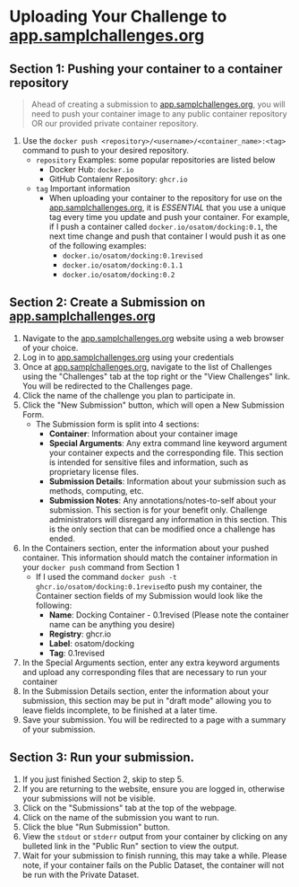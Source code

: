# Uploading Your Challenge to [app.samplchallenges.org](https://app.samplchallenges.org/)

## Section 1: Pushing your container to a container repository
> Ahead of creating a submission to [app.samplchallenges.org](https://app.samplchallenges.org/), you will need to push your container image to any public container repository OR our provided private container repository. 
1. Use the `docker push <repository>/<username>/<container_name>:<tag>` command to push to your desired repository.
   * `repository` Examples: some popular repositories are listed below
     * Docker Hub: `docker.io`
     * GitHub Contaienr Repository: `ghcr.io`
   * `tag` Important information
     * When uploading your container to the repository for use on the [app.samplchallenges.org](https://app.samplchallenges.org/), it is *ESSENTIAL* that you use a unique tag every time you update and push your container. For example, if I push a container called `docker.io/osatom/docking:0.1`, the next time change and push that container I would push it as one of the following examples:
        * `docker.io/osatom/docking:0.1revised`
        * `docker.io/osatom/docking:0.1.1`
        * `docker.io/osatom/docking:0.2`

## Section 2: Create a Submission on [app.samplchallenges.org](https://app.samplchallenges.org/)
1. Navigate to the [app.samplchallenges.org](https://app.samplchallenges.org/) website using a web browser of your choice.
2. Log in to [app.samplchallenges.org](https://app.samplchallenges.org/) using your credentials
3. Once at [app.samplchallenges.org](https://app.samplchallenges.org/), navigate to the list of Challenges using the "Challenges" tab at the top right or the "View Challenges" link. You will be redirected to the Challenges page. 
4. Click the name of the challenge you plan to participate in.
5. Click the "New Submission" button, which will open a New Submission Form. 
   * The Submission form is split into 4 sections: 
     * **Container**: Information about your container image
     * **Special Arguments**: Any extra command line keyword argument your container expects and the corresponding file. This section is intended for sensitive files and information, such as proprietary license files. 
     * **Submission Details**: Information about your submission such as methods, computing, etc.  
     * **Submission Notes**: Any annotations/notes-to-self about your submission. This section is for your benefit only. Challenge administrators will disregard any information in this section. This is the only section that can be modified once a challenge has ended.
7. In the Containers section, enter the information about your pushed container. This information should match the container information in your `docker push` command from Section 1
   * If I used the command `docker push -t ghcr.io/osatom/docking:0.1revised`to push my container, the Container section fields of my Submission would look like the following:
      * **Name**: Docking Container - 0.1revised (Please note the container name can be anything you desire)
      * **Registry**: ghcr.io
      * **Label**: osatom/docking
      * **Tag**: 0.1revised
9. In the Special Arguments section, enter any extra keyword arguments and upload any corresponding files that are necessary to run your container
10. In the Submission Details section, enter the information about your submission, this section may be put in "draft mode" allowing you to leave fields incomplete, to be finished at a later time.
11. Save your submission. You will be redirected to a page with a summary of your submission.

## Section 3: Run your submission.
1. If you just finished Section 2, skip to step 5.
2. If you are returning to the website, ensure you are logged in, otherwise your submissions will not be visible.
3. Click on the "Submissions" tab at the top of the webpage.
4. Click on the name of the submission you want to run.
5. Click the blue "Run Submission" button. 
6. View the `stdout` or `stderr` output from your container by clicking on any bulleted link in the "Public Run" section to view the output.
7. Wait for your submission to finish running, this may take a while. Please note, if your container fails on the Public Dataset, the container will not be run with the Private Dataset.

